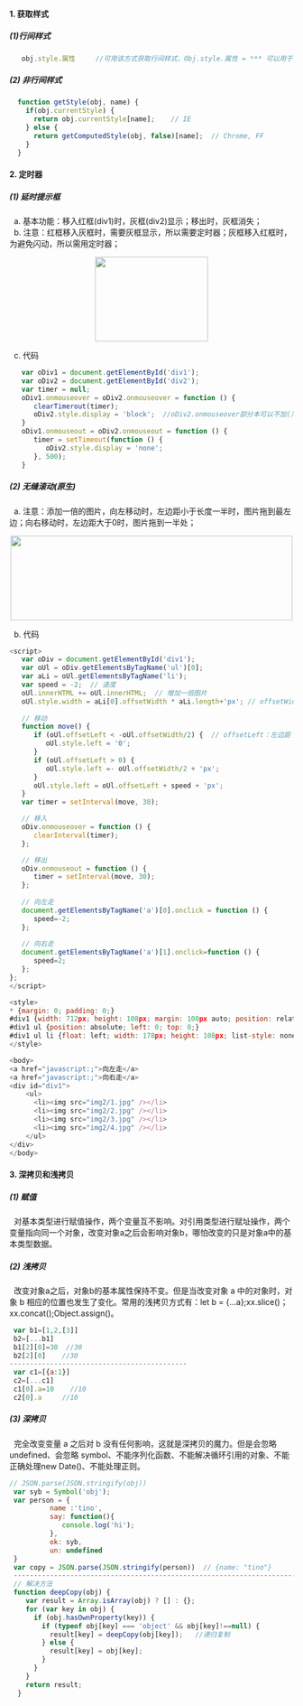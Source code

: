 #### 1. 获取样式
##### (1)行间样式
```js
   obj.style.属性     //可用该方式获取行间样式，Obj.style.属性 = *** 可以用于设置行间或非行间样式。
```    
##### (2) 非行间样式  
```js
  function getStyle(obj, name) {   
    if(obj.currentStyle) {  
      return obj.currentStyle[name];    // IE  
    } else {  
      return getComputedStyle(obj, false)[name];  // Chrome, FF  
    }     
  }
 ```
#### 2. 定时器  
##### (1) 延时提示框      
&nbsp;&nbsp;a. 基本功能：移入红框(div1)时，灰框(div2)显示；移出时，灰框消失；  
&nbsp;&nbsp;b. 注意：红框移入灰框时，需要灰框显示，所以需要定时器；灰框移入红框时，为避免闪动，所以需用定时器；  
   <p align='center'>
      <image src='https://github.com/Janehuhuhu/study/blob/master/JS/images/11.png' width='200px' height='150px'>
   </p>
   
&nbsp;&nbsp;c. 代码 
   
   ```js  
      var oDiv1 = document.getElementById('div1');
      var oDiv2 = document.getElementById('div2');
      var timer = null;
      oDiv1.onmouseover = oDiv2.onmouseover = function () {
         clearTimerout(timer);
         oDiv2.style.display = 'block';  //oDiv2.onmouseover部分本可以不加(为了代码合并复用)
      }
      oDiv1.onmouseout = oDiv2.onmouseout = function () {
         timer = setTimeout(function () {
            oDiv2.style.display = 'none';
         }, 500);
      }  
   ```
  ##### (2) 无缝滚动(原生)  
  &nbsp;&nbsp;a. 注意：添加一倍的图片，向左移动时，左边距小于长度一半时，图片拖到最左边；向右移动时，左边距大于0时，图片拖到一半处；  
  <p align='center'>
    <image src='https://github.com/Janehuhuhu/study/blob/master/JS/images/12.gif' width='500px' height='150px'>
  </p>
  &nbsp;&nbsp;b. 代码  
   
   ```js
  <script>
      var oDiv = document.getElementById('div1');
      var oUl = oDiv.getElementsByTagName('ul')[0];
      var aLi = oUl.getElementsByTagName('li');
      var speed = -2;  // 速度
      oUl.innerHTML += oUl.innerHTML;  // 增加一倍图片
      oUl.style.width = aLi[0].offsetWidth * aLi.length+'px'; // offsetWidth：图片宽度
      
      // 移动
      function move() {
         if (oUl.offsetLeft < -oUl.offsetWidth/2) {  // offsetLeft：左边距
            oUl.style.left = '0';
         }
         if (oUl.offsetLeft > 0) {
            oUl.style.left =- oUl.offsetWidth/2 + 'px';
         }
         oUl.style.left = oUl.offsetLeft + speed + 'px';
      }
      var timer = setInterval(move, 30);

      // 移入
      oDiv.onmouseover = function () {
         clearInterval(timer);
      };

      // 移出
      oDiv.onmouseout = function () {
         timer = setInterval(move, 30);
      };
      
      // 向左走
      document.getElementsByTagName('a')[0].onclick = function () {
         speed=-2;
      };
      
      // 向右走
      document.getElementsByTagName('a')[1].onclick=function () {
         speed=2;
      };
   };
</script>

<style>
   * {margin: 0; padding: 0;}
   #div1 {width: 712px; height: 108px; margin: 100px auto; position: relative; background: red; overflow: hidden;}
   #div1 ul {position: absolute; left: 0; top: 0;}
   #div1 ul li {float: left; width: 178px; height: 108px; list-style: none;}
</style>

<body>
   <a href="javascript:;">向左走</a>
   <a href="javascript:;">向右走</a>
   <div id="div1">
       <ul>
         <li><img src="img2/1.jpg" /></li>
         <li><img src="img2/2.jpg" /></li>
         <li><img src="img2/3.jpg" /></li>
         <li><img src="img2/4.jpg" /></li>
       </ul>
   </div>
</body>
   ```
  #### 3. 深拷贝和浅拷贝
  ##### (1) 赋值
&nbsp;&nbsp;对基本类型进行赋值操作，两个变量互不影响。对引用类型进行赋址操作，两个变量指向同一个对象，改变对象a之后会影响对象b，哪怕改变的只是对象a中的基本类型数据。
  ##### (2) 浅拷贝
&nbsp;&nbsp;改变对象a之后，对象b的基本属性保持不变。但是当改变对象 a 中的对象时，对象 b 相应的位置也发生了变化。常用的浅拷贝方式有：let b = {...a};xx.slice()；xx.concat();Object.assign()。
  
  ```js
   var b1=[1,2,[3]]
   b2=[...b1]
   b1[2][0]=30  //30
   b2[2][0]    //30   
--------------------------------------------         
   var c1=[{a:1}]
   c2=[...c1]
   c1[0].a=10    //10
   c2[0].a     //10
  ```
  ##### (3) 深拷贝
&nbsp;&nbsp;完全改变变量 a 之后对 b 没有任何影响，这就是深拷贝的魔力。但是会忽略 undefined、会忽略 symbol、不能序列化函数、不能解决循环引用的对象、不能正确处理new Date()、不能处理正则。
  
  ```js
  // JSON.parse(JSON.stringify(obj))
   var syb = Symbol('obj');
   var person = {
            name :'tino',
            say: function(){
               console.log('hi');
            },
            ok: syb,
            un: undefined
   }
   var copy = JSON.parse(JSON.stringify(person))  // {name: "tino"}
   -------------------------------------------------------------------------------
   // 解决方法
   function deepCopy(obj) {
      var result = Array.isArray(obj) ? [] : {};
      for (var key in obj) {
        if (obj.hasOwnProperty(key)) {
          if (typeof obj[key] === 'object' && obj[key]!==null) {
            result[key] = deepCopy(obj[key]);   //递归复制
          } else {
            result[key] = obj[key];
          }
        }
      }
      return result;
    }
  ```
   
  
